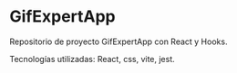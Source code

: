 # GifExpertApp

Repositorio de proyecto GifExpertApp con React y Hooks.

Tecnologías utilizadas: React, css, vite, jest.
